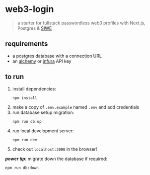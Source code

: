 # web3-login

> a starter for fullstack passwordless web3 profiles with Next.js, Postgres & [SIWE](https://eips.ethereum.org/EIPS/eip-4361)

## requirements

- a postgres database with a connection URL
- an [alchemy](https://www.alchemy.com) or [infura](https://infura.io) API key

## to run

1. install dependencies:
   ```
   npm install
   ```
1. make a copy of `.env.example` named `.env` and add credentials
1. run database setup migration:
   ```
   npm run db:up
   ```
1. run local development server:
   ```
   npm run dev
   ```
1. check out `localhost:3000` in the browser!

**_power tip:_** migrate down the database if required:
```
npm run db:down
```
